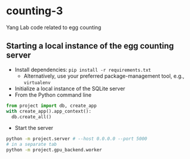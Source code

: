 # counting-3
Yang Lab code related to egg counting

## Starting a local instance of the egg counting server
- Install dependencies: `pip install -r requirements.txt`
  - Alternatively, use your preferred package-management tool, e.g., `virtualenv`
- Initialize a local instance of the SQLite server
- From the Python command line 
```py
from project import db, create_app
with create_app().app_context():
  db.create_all()
```
- Start the server
```bash
python -m project.server # --host 0.0.0.0 --port 5000
# in a separate tab
python -m project.gpu_backend.worker
```


